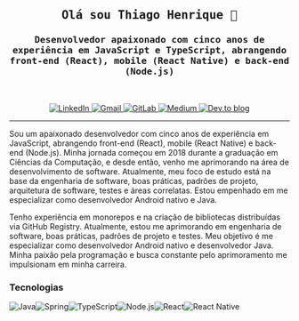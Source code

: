 <h2 align="center">
  <samp>Olá sou Thiago Henrique 👋</samp>
</h2>
<h3 align="center">
  <samp> Desenvolvedor apaixonado com cinco anos de experiência em JavaScript e TypeScript, abrangendo front-end (React), mobile (React Native) e back-end (Node.js) </samp>
</h3>
<br>
<p align="center">
  <a href="https://www.linkedin.com/in/thenriquedomingues/" target="_blank">
    <img src="https://img.shields.io/badge/LinkedIn-0077B5?style=for-the-badge&logo=linkedin&logoColor=white" alt="LinkedIn">
  </a>
  <a href="mailto:thenrique2012@gmail.com" target="_blank">
    <img src="https://img.shields.io/badge/Gmail-D14836?style=for-the-badge&logo=gmail&logoColor=white" alt="Gmail">
  </a>
  <a href="https://gitlab.com/thenriquedb" target="_blank">
    <img src="https://img.shields.io/badge/GitLab-330F63?style=for-the-badge&logo=gitlab&logoColor=white" alt="GitLab">
  </a>
  <a href="https://medium.com/@thenriquedb" target="_blank">
    <img src="https://img.shields.io/badge/Medium-12100E?style=for-the-badge&logo=medium&logoColor=white" alt="Medium">
  </a>
  <a href="https://dev.to/thenriquedb" target="_blank">
    <img src="https://img.shields.io/badge/dev.to-0A0A0A?style=for-the-badge&logo=dev.to&logoColor=white" alt="Dev.to blog">
  </a>
</p>
<hr>
<p>Sou um apaixonado desenvolvedor com cinco anos de experiência em JavaScript, abrangendo front-end (React), mobile (React Native) e back-end (Node.js). Minha jornada começou em 2018 durante a graduação em Ciências da Computação, e desde então, venho me aprimorando na área de desenvolvimento de software. Atualmente, meu foco de estudo está na base da engenharia de software, boas práticas, padrões de projeto, arquitetura de software, testes e áreas correlatas. Estou empenhado em me especializar como desenvolvedor Android nativo e Java.</p>
<p>Tenho experiência em monorepos e na criação de bibliotecas distribuídas via GitHub Registry. Atualmente, estou me aprimorando em engenharia de software, boas práticas, padrões de projeto e testes. Meu objetivo é me especializar como desenvolvedor Android nativo e desenvolvedor Java. Minha paixão pela programação e busca constante pelo aprimoramento me impulsionam em minha carreira.</p> 

### Tecnologias 
<div style="display: inline_block;">
  <div style="display: flex;">
    <img src="https://img.shields.io/badge/java-%23ED8B00.svg?style=for-the-badge&logo=openjdk&logoColor=white" alt="Java">
    <img src="https://img.shields.io/badge/spring-%236DB33F.svg?style=for-the-badge&logo=spring&logoColor=white" alt="Spring">
    <img src="https://img.shields.io/badge/TypeScript-007ACC?style=for-the-badge&logo=typescript&logoColor=white" alt="TypeScript">
    <img src="https://img.shields.io/badge/Node.js-43853D?style=for-the-badge&logo=node.js&logoColor=white" alt="Node.js">
    <img src="https://img.shields.io/badge/React-20232A?style=for-the-badge&logo=react&logoColor=61DAFB" alt="React">
    <img src="https://img.shields.io/badge/React_Native-20232A?style=for-the-badge&logo=react&logoColor=61DAFB" alt="React Native">
  </div>
</div>
